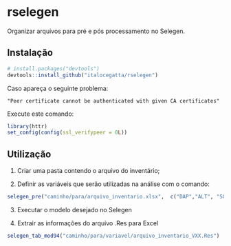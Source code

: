 # rselegen

Organizar arquivos para pré e pós processamento no Selegen.  


## Instalação


``` r
# install.packages("devtools")
devtools::install_github("italocegatta/rselegen")
```

Caso apareça o seguinte problema:

```
"Peer certificate cannot be authenticated with given CA certificates"
```

Execute este comando:

``` r
library(httr)
set_config(config(ssl_verifypeer = 0L))
```

## Utilização

1) Criar uma pasta contendo o arquivo do inventário;

2) Definir as variáveis que serão utilizadas na análise com o comando:

``` r
selegen_pre("caminho/para/arquivo_inventario.xlsx",  c("DAP","ALT", "SOB", "VOL"))
```

3) Executar o modelo desejado no Selegen

4) Extrair as informações do arquivo .Res para Excel

``` r
selegen_tab_mod94("caminho/para/variavel/arquivo_inventario_VXX.Res")
```
